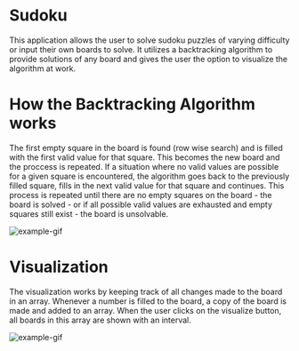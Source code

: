 # Sudoku
This application allows the user to solve sudoku puzzles of varying difficulty or input their own boards to solve. It utilizes a backtracking algorithm to provide solutions of any board and gives the user the option to visualize the algorithm at work.

# How the Backtracking Algorithm works
The first empty square in the board is found (row wise search) and is filled with the first valid value for that square. This becomes the new board and the proccess is repeated. If a situation where no valid values are possible for a given square is encountered, the algorithm goes back to the previously filled square, fills in the next valid value for that square and continues. This process is repeated until there are no empty squares on the board - the board is solved - or if all possible valid values are exhausted and empty squares still exist - the board is unsolvable.

![example-gif](https://github.com/kumarpit/sudoku/blob/main/gifs/Animation.gif)

# Visualization
The visualization works by keeping track of all changes made to the board in an array. Whenever a number is filled to the board, a copy of the board is made and added to an array. When the user clicks on the visualize button, all boards in this array are shown with an interval.

![example-gif](https://github.com/kumarpit/sudoku/blob/main/gifs/Animation2.gif)

